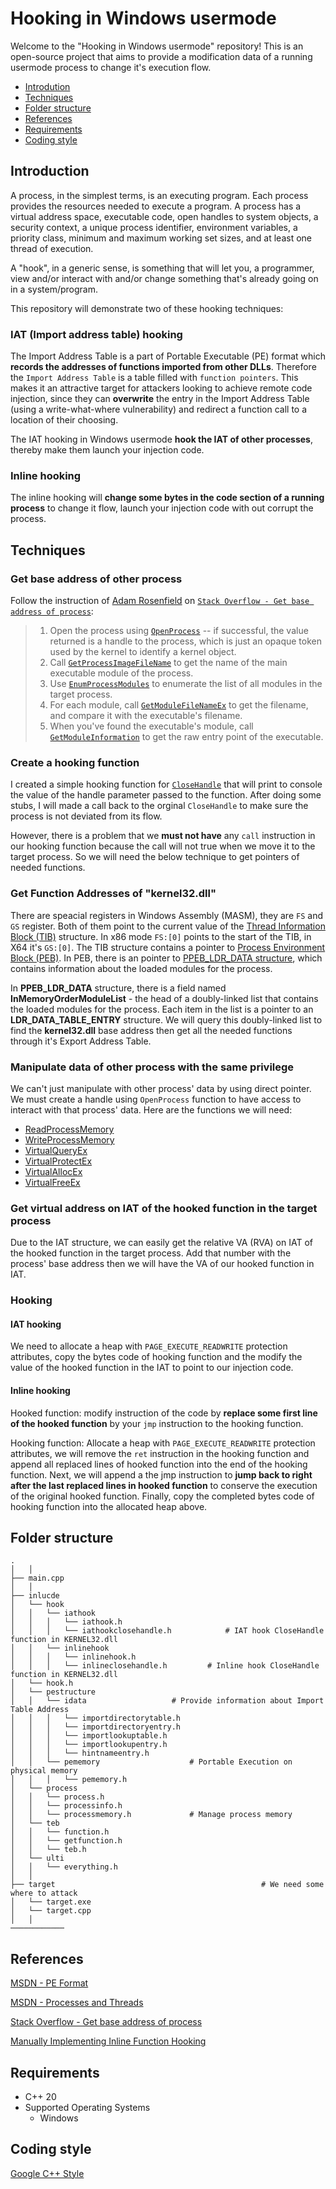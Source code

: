 # Hooking in Windows usermode
 
Welcome to the "Hooking in Windows usermode" repository! This is an open-source project that aims to provide a modification data of a running usermode process to change it's execution flow.

- [Introdution](#introduction)
- [Techniques](#techniques)
- [Folder structure](#folder-structure)
- [References](#references)
- [Requirements](#requirements)
- [Coding style](#coding-style)

Introduction
----------------

A process, in the simplest terms, is an executing program. Each process provides the resources needed to execute a program. A process has a virtual address space, executable code, open handles to system objects, a security context, a unique process identifier, environment variables, a priority class, minimum and maximum working set sizes, and at least one thread of execution.

A "hook", in a generic sense, is something that will let you, a programmer, view and/or interact with and/or change something that's already going on in a system/program.

This repository will demonstrate two of these hooking techniques:

### IAT (Import address table) hooking

The Import Address Table is a part of Portable Executable (PE) format which **records the addresses of functions imported from other DLLs**. Therefore the `Import Address Table` is a table filled with `function pointers`. This makes it an attractive target for attackers looking to achieve remote code injection, since they can **overwrite** the entry in the Import Address Table (using a write-what-where vulnerability) and redirect a function call to a location of their choosing.

The IAT hooking in Windows usermode **hook the IAT of other processes**, thereby make them launch your injection code. 

### Inline hooking

The inline hooking will **change some bytes in the code section of a running process** to change it flow, launch your injection code with out corrupt the process.

Techniques
----------------

### Get base address of other process

Follow the instruction of [Adam Rosenfield](https://stackoverflow.com/users/9530/adam-rosenfield) on [`Stack Overflow - Get base address of process`](https://stackoverflow.com/questions/14467229/get-base-address-of-process):

> 1. Open the process using [`OpenProcess`](https://learn.microsoft.com/vi-vn/windows/win32/api/processthreadsapi/nf-processthreadsapi-openprocess) -- if successful, the value returned is a handle to the process, which is just an opaque token used by the kernel to identify a kernel object.
> 2. Call [`GetProcessImageFileName`](https://learn.microsoft.com/vi-vn/windows/win32/api/psapi/nf-psapi-getprocessimagefilenamea) to get the name of the main executable module of the process.
> 3. Use [`EnumProcessModules`](https://learn.microsoft.com/vi-vn/windows/win32/api/psapi/nf-psapi-enumprocessmodules) to enumerate the list of all modules in the target process.
> 4. For each module, call [`GetModuleFileNameEx`](https://learn.microsoft.com/vi-vn/windows/win32/api/psapi/nf-psapi-getmodulefilenameexa) to get the filename, and compare it with the executable's filename.
> 5. When you've found the executable's module, call [`GetModuleInformation`](https://learn.microsoft.com/vi-vn/windows/win32/api/psapi/nf-psapi-getmoduleinformation) to get the raw entry point of the executable.

### Create a hooking function

I created a simple hooking function for [`CloseHandle`](https://learn.microsoft.com/en-us/windows/win32/api/handleapi/nf-handleapi-closehandle) that will print to console the value of the handle parameter passed to the function. After doing some stubs, I will made a call back to the orginal `CloseHandle` to make sure the process is not deviated from its flow.

However, there is a problem that we **must not have** any `call` instruction in our hooking function because the call will not true when we move it to the target process. So we will need the below technique to get pointers of needed functions.

### Get Function Addresses of "kernel32.dll"

There are speacial registers in Windows Assembly (MASM), they are `FS` and `GS` register. Both of them point to the current value of the [Thread Information Block (TIB)](https://learn.microsoft.com/en-us/windows/win32/api/winternl/ns-winternl-teb) structure. In x86 mode `FS:[0]` points to the start of the TIB, in X64 it's `GS:[0]`. The TIB structure contains a pointer to [Process Environment Block (PEB)](https://learn.microsoft.com/en-us/windows/win32/api/winternl/ns-winternl-peb). In PEB, there is an pointer to [PPEB_LDR_DATA structure](https://learn.microsoft.com/en-us/windows/win32/api/winternl/ns-winternl-peb_ldr_data), which contains information about the loaded modules for the process. 

In **PPEB_LDR_DATA** structure, there is a field named **InMemoryOrderModuleList** - the head of a doubly-linked list that contains the loaded modules for the process. Each item in the list is a pointer to an **LDR_DATA_TABLE_ENTRY** structure. We will query this doubly-linked list to find the **kernel32.dll** base address then get all the needed functions through it's Export Address Table.

### Manipulate data of other process with the same privilege

We can't just manipulate with other process' data by using direct pointer. We must create a handle using `OpenProcess` function to have access to interact with that process' data. Here are the functions we will need:

* [ReadProcessMemory](https://learn.microsoft.com/en-us/windows/win32/api/memoryapi/nf-memoryapi-readprocessmemory)
* [WriteProcessMemory](https://learn.microsoft.com/en-us/windows/win32/api/memoryapi/nf-memoryapi-writeprocessmemory)
* [VirtualQueryEx](https://learn.microsoft.com/en-us/windows/win32/api/memoryapi/nf-memoryapi-virtualqueryex)
* [VirtualProtectEx](https://learn.microsoft.com/en-us/windows/win32/api/memoryapi/nf-memoryapi-virtualprotectex)
* [VirtualAllocEx](https://learn.microsoft.com/en-us/windows/win32/api/memoryapi/nf-memoryapi-virtualallocex)
* [VirtualFreeEx](https://learn.microsoft.com/en-us/windows/win32/api/memoryapi/nf-memoryapi-virtualfreeex)

### Get virtual address on IAT of the hooked function in the target process

Due to the IAT structure, we can easily get the relative VA (RVA) on IAT of the hooked function in the target process. Add that number with the process' base address then we will have the VA of our hooked function in IAT.

### Hooking

#### IAT hooking

We need to allocate a heap with `PAGE_EXECUTE_READWRITE` protection attributes, copy the bytes code of hooking function and the modify the value of the hooked function in the IAT to point to our injection code.

#### Inline hooking

Hooked function: modify instruction of the code by **replace some first line of the hooked function** by your `jmp` instruction to the hooking function.

Hooking function: Allocate a heap with `PAGE_EXECUTE_READWRITE` protection attributes, we will remove the `ret` instruction in the hooking function and append all replaced lines of hooked function into the end of the hooking function. Next, we will append a the jmp instruction to **jump back to right after the last replaced lines in hooked function** to conserve the execution of the original hooked function. Finally, copy the completed bytes code of hooking function into the allocated heap above.

Folder structure
----------------
```
.                           
│   │
├── main.cpp
│   │
├── inlucde
│   └── hook
│   │   └── iathook
│   │   │   └── iathook.h
│   │   │   └── iathookclosehandle.h			# IAT hook CloseHandle function in KERNEL32.dll
│   │   └── inlinehook
│   │   │   └── inlinehook.h
│   │   │   └── inlineclosehandle.h			# Inline hook CloseHandle function in KERNEL32.dll
│   └── hook.h
│   └── pestructure                                        
│   │   └── idata					# Provide information about Import Table Address
│   │   │   └── importdirectorytable.h
│   │   │   └── importdirectoryentry.h
│   │   │   └── importlookuptable.h
│   │   │   └── importlookupentry.h
│   │   │   └── hintnameentry.h
│   │   └── pememory					# Portable Execution on physical memory
│   │   │   └── pememory.h
│   └── process
│   │   └── process.h
│   │   └── processinfo.h
│   │   └── processmemory.h				# Manage process memory
│   └── teb
│   │   └── function.h
│   │   └── getfunction.h
│   │   └── teb.h
│   └── ulti
│   │   └── everything.h
│   │
├── target                                              # We need some where to attack
│   └── target.exe
│   └── target.cpp
│   │
────────────	
```

References
----------------

[MSDN - PE Format](https://learn.microsoft.com/en-us/windows/win32/debug/pe-format)

[MSDN - Processes and Threads](https://learn.microsoft.com/en-us/windows/win32/procthread/processes-and-threads)

[Stack Overflow - Get base address of process](https://stackoverflow.com/questions/14467229/get-base-address-of-process)

[Manually Implementing Inline Function Hooking](https://blog.securehat.co.uk/process-injection/manually-implementing-inline-function-hooking)

Requirements
---
* C++ 20
* Supported Operating Systems
  * Windows

Coding style
------------
[Google C++ Style](https://google.github.io/styleguide/cppguide.html)
